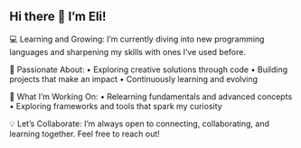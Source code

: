 ## Hi there 👋 I’m Eli!

💻 Learning and Growing:
I’m currently diving into new programming languages and sharpening my skills with ones I’ve used before.

🚀 Passionate About:
	•	Exploring creative solutions through code
	•	Building projects that make an impact
	•	Continuously learning and evolving

🌱 What I’m Working On:
	•	Relearning fundamentals and advanced concepts
	•	Exploring frameworks and tools that spark my curiosity

💡 Let’s Collaborate:
I’m always open to connecting, collaborating, and learning together. Feel free to reach out!
<!--
**OniceFenice/OniceFenice** is a ✨ _special_ ✨ repository because its `README.md` (this file) appears on your GitHub profile.

Here are some ideas to get you started:

- 🔭 I’m currently working on ...
- 🌱 I’m currently learning ...
- 👯 I’m looking to collaborate on ...
- 🤔 I’m looking for help with ...
- 💬 Ask me about ...
- 📫 How to reach me: ...
- 😄 Pronouns: ...
- ⚡ Fun fact: ...
-->
